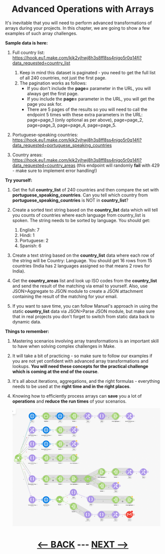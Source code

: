 <div align="center">



# Advanced Operations with Arrays

</div>

It's inevitable that you will need to perform advanced transformations of arrays during your projects. In this chapter, we are going to show a few examples of such array challenges.

__Sample data is here:__

1. Full country list: https://hook.eu1.make.com/kjk2vjhwj8h3s8ff8ss4njgo5r0q14fj?data_requested=country_list
   1. Keep in mind this dataset is paginated - you need to get the full list of all 240 countries, not just the first page.
   2. The pagination works as follows:
      * If you don't include the __page=__ parameter in the URL, you will always get the first page.
      * If you include the __page=__ parameter in the URL, you will get the page you ask for.
      * There are 5 pages of the results so you will need to call the endpoint 5 times with these extra parameters in the URL: page=page_1 (only optional as per above), page=page_2, page=page_3, page=page_4, page=page_5. 

2. Portuguese-speaking countries: https://hook.eu1.make.com/kjk2vjhwj8h3s8ff8ss4njgo5r0q14fj?data_requested=portuguese_speaking_countries
3. Country areas: https://hook.eu1.make.com/kjk2vjhwj8h3s8ff8ss4njgo5r0q14fj?data_requested=country_areas (this endpoint will randomly __fail__ with 429 - make sure to implement error handling!)


__Try yourself:__

1. Get the full __country_list__ of 240 countries and then compare the set with __portuguese_speaking_countries__. Can you tell which country from __portuguese_speaking_countries__ is NOT in __country_list__?
2. Create a sorted text string based on the __country_list__ data which will tell you counts of countries where each language from country_list is spoken. The string needs to be sorted by language. You should get:
   1. English: 7
   2. Hindi: 1
   3. Portuguese: 2
   4. Spanish: 6

3. Create a text string based on the __country_list__ data where each row of the string will be Country: Language. You should get 16 rows from 15 countries (India has 2 languages assigned so that means 2 rows for India).
4. Get the __country_areas__ list and look up ISO codes from the __country_list__ and send the result of the matching via email to yourself. Also, use JSON>Aggregate to JSON module to create a JSON attachment containing the result of the matching for your email.
5. If you want to save time, you can follow Manuel's approach in using the static __country_list__ data via JSON>Parse JSON module, but make sure that in real projects you don't forget to switch from static data back to dynamic data.
   
__Things to remember:__

1. Mastering scenarios involving array transformations is an important skill to have when solving complex challenges in Make.
2. It will take a bit of practicing - so make sure to follow our examples if you are not yet confident with advanced array transformations and lookups. __You will need these concepts for the practical challenge which is coming at the end of the course__.
3. It's all about iterations, aggregations, and the right formulas - everything needs to be used at the __right time and in the right places__.
4. Knowing how to efficiently process arrays can __save__ you a lot of __operations__ and __reduce the run times__ of your scenarios.
   
   ![Array](pic/l4arrayadvanced.gif) 
   
<div align="center">


# [<-- BACK](l4arrayforadvanced.md) --- [NEXT -->](l4.md)
</div>
